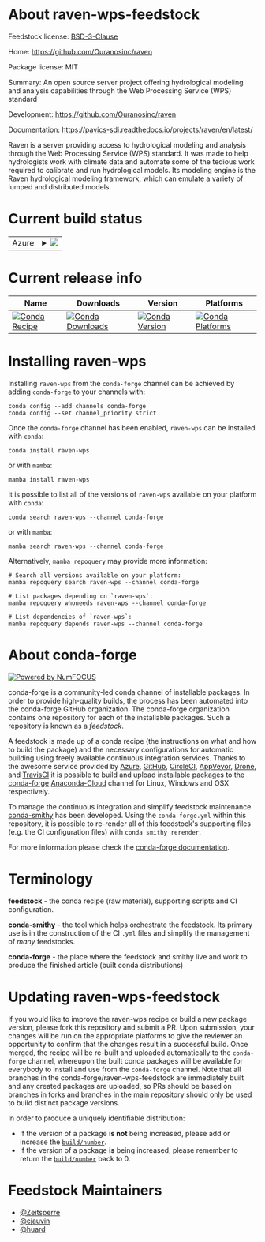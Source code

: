 About raven-wps-feedstock
=========================

Feedstock license: [BSD-3-Clause](https://github.com/conda-forge/raven-wps-feedstock/blob/main/LICENSE.txt)

Home: https://github.com/Ouranosinc/raven

Package license: MIT

Summary: An open source server project offering hydrological modeling and analysis capabilities through the Web Processing Service (WPS) standard

Development: https://github.com/Ouranosinc/raven

Documentation: https://pavics-sdi.readthedocs.io/projects/raven/en/latest/

Raven is a server providing access to hydrological modeling and analysis
through the Web Processing Service (WPS) standard. It was made to help
hydrologists work with climate data and automate some of the tedious work
required to calibrate and run hydrological models. Its modeling engine is
the Raven hydrological modeling framework, which can emulate a variety of
lumped and distributed models.


Current build status
====================


<table>
    
  <tr>
    <td>Azure</td>
    <td>
      <details>
        <summary>
          <a href="https://dev.azure.com/conda-forge/feedstock-builds/_build/latest?definitionId=14929&branchName=main">
            <img src="https://dev.azure.com/conda-forge/feedstock-builds/_apis/build/status/raven-wps-feedstock?branchName=main">
          </a>
        </summary>
        <table>
          <thead><tr><th>Variant</th><th>Status</th></tr></thead>
          <tbody><tr>
              <td>linux_64_python3.10.____cpython</td>
              <td>
                <a href="https://dev.azure.com/conda-forge/feedstock-builds/_build/latest?definitionId=14929&branchName=main">
                  <img src="https://dev.azure.com/conda-forge/feedstock-builds/_apis/build/status/raven-wps-feedstock?branchName=main&jobName=linux&configuration=linux%20linux_64_python3.10.____cpython" alt="variant">
                </a>
              </td>
            </tr><tr>
              <td>linux_64_python3.11.____cpython</td>
              <td>
                <a href="https://dev.azure.com/conda-forge/feedstock-builds/_build/latest?definitionId=14929&branchName=main">
                  <img src="https://dev.azure.com/conda-forge/feedstock-builds/_apis/build/status/raven-wps-feedstock?branchName=main&jobName=linux&configuration=linux%20linux_64_python3.11.____cpython" alt="variant">
                </a>
              </td>
            </tr><tr>
              <td>linux_64_python3.8.____cpython</td>
              <td>
                <a href="https://dev.azure.com/conda-forge/feedstock-builds/_build/latest?definitionId=14929&branchName=main">
                  <img src="https://dev.azure.com/conda-forge/feedstock-builds/_apis/build/status/raven-wps-feedstock?branchName=main&jobName=linux&configuration=linux%20linux_64_python3.8.____cpython" alt="variant">
                </a>
              </td>
            </tr><tr>
              <td>linux_64_python3.9.____cpython</td>
              <td>
                <a href="https://dev.azure.com/conda-forge/feedstock-builds/_build/latest?definitionId=14929&branchName=main">
                  <img src="https://dev.azure.com/conda-forge/feedstock-builds/_apis/build/status/raven-wps-feedstock?branchName=main&jobName=linux&configuration=linux%20linux_64_python3.9.____cpython" alt="variant">
                </a>
              </td>
            </tr><tr>
              <td>osx_64_python3.10.____cpython</td>
              <td>
                <a href="https://dev.azure.com/conda-forge/feedstock-builds/_build/latest?definitionId=14929&branchName=main">
                  <img src="https://dev.azure.com/conda-forge/feedstock-builds/_apis/build/status/raven-wps-feedstock?branchName=main&jobName=osx&configuration=osx%20osx_64_python3.10.____cpython" alt="variant">
                </a>
              </td>
            </tr><tr>
              <td>osx_64_python3.11.____cpython</td>
              <td>
                <a href="https://dev.azure.com/conda-forge/feedstock-builds/_build/latest?definitionId=14929&branchName=main">
                  <img src="https://dev.azure.com/conda-forge/feedstock-builds/_apis/build/status/raven-wps-feedstock?branchName=main&jobName=osx&configuration=osx%20osx_64_python3.11.____cpython" alt="variant">
                </a>
              </td>
            </tr><tr>
              <td>osx_64_python3.8.____cpython</td>
              <td>
                <a href="https://dev.azure.com/conda-forge/feedstock-builds/_build/latest?definitionId=14929&branchName=main">
                  <img src="https://dev.azure.com/conda-forge/feedstock-builds/_apis/build/status/raven-wps-feedstock?branchName=main&jobName=osx&configuration=osx%20osx_64_python3.8.____cpython" alt="variant">
                </a>
              </td>
            </tr><tr>
              <td>osx_64_python3.9.____cpython</td>
              <td>
                <a href="https://dev.azure.com/conda-forge/feedstock-builds/_build/latest?definitionId=14929&branchName=main">
                  <img src="https://dev.azure.com/conda-forge/feedstock-builds/_apis/build/status/raven-wps-feedstock?branchName=main&jobName=osx&configuration=osx%20osx_64_python3.9.____cpython" alt="variant">
                </a>
              </td>
            </tr><tr>
              <td>win_64_python3.10.____cpython</td>
              <td>
                <a href="https://dev.azure.com/conda-forge/feedstock-builds/_build/latest?definitionId=14929&branchName=main">
                  <img src="https://dev.azure.com/conda-forge/feedstock-builds/_apis/build/status/raven-wps-feedstock?branchName=main&jobName=win&configuration=win%20win_64_python3.10.____cpython" alt="variant">
                </a>
              </td>
            </tr><tr>
              <td>win_64_python3.11.____cpython</td>
              <td>
                <a href="https://dev.azure.com/conda-forge/feedstock-builds/_build/latest?definitionId=14929&branchName=main">
                  <img src="https://dev.azure.com/conda-forge/feedstock-builds/_apis/build/status/raven-wps-feedstock?branchName=main&jobName=win&configuration=win%20win_64_python3.11.____cpython" alt="variant">
                </a>
              </td>
            </tr><tr>
              <td>win_64_python3.8.____cpython</td>
              <td>
                <a href="https://dev.azure.com/conda-forge/feedstock-builds/_build/latest?definitionId=14929&branchName=main">
                  <img src="https://dev.azure.com/conda-forge/feedstock-builds/_apis/build/status/raven-wps-feedstock?branchName=main&jobName=win&configuration=win%20win_64_python3.8.____cpython" alt="variant">
                </a>
              </td>
            </tr><tr>
              <td>win_64_python3.9.____cpython</td>
              <td>
                <a href="https://dev.azure.com/conda-forge/feedstock-builds/_build/latest?definitionId=14929&branchName=main">
                  <img src="https://dev.azure.com/conda-forge/feedstock-builds/_apis/build/status/raven-wps-feedstock?branchName=main&jobName=win&configuration=win%20win_64_python3.9.____cpython" alt="variant">
                </a>
              </td>
            </tr>
          </tbody>
        </table>
      </details>
    </td>
  </tr>
</table>

Current release info
====================

| Name | Downloads | Version | Platforms |
| --- | --- | --- | --- |
| [![Conda Recipe](https://img.shields.io/badge/recipe-raven--wps-green.svg)](https://anaconda.org/conda-forge/raven-wps) | [![Conda Downloads](https://img.shields.io/conda/dn/conda-forge/raven-wps.svg)](https://anaconda.org/conda-forge/raven-wps) | [![Conda Version](https://img.shields.io/conda/vn/conda-forge/raven-wps.svg)](https://anaconda.org/conda-forge/raven-wps) | [![Conda Platforms](https://img.shields.io/conda/pn/conda-forge/raven-wps.svg)](https://anaconda.org/conda-forge/raven-wps) |

Installing raven-wps
====================

Installing `raven-wps` from the `conda-forge` channel can be achieved by adding `conda-forge` to your channels with:

```
conda config --add channels conda-forge
conda config --set channel_priority strict
```

Once the `conda-forge` channel has been enabled, `raven-wps` can be installed with `conda`:

```
conda install raven-wps
```

or with `mamba`:

```
mamba install raven-wps
```

It is possible to list all of the versions of `raven-wps` available on your platform with `conda`:

```
conda search raven-wps --channel conda-forge
```

or with `mamba`:

```
mamba search raven-wps --channel conda-forge
```

Alternatively, `mamba repoquery` may provide more information:

```
# Search all versions available on your platform:
mamba repoquery search raven-wps --channel conda-forge

# List packages depending on `raven-wps`:
mamba repoquery whoneeds raven-wps --channel conda-forge

# List dependencies of `raven-wps`:
mamba repoquery depends raven-wps --channel conda-forge
```


About conda-forge
=================

[![Powered by
NumFOCUS](https://img.shields.io/badge/powered%20by-NumFOCUS-orange.svg?style=flat&colorA=E1523D&colorB=007D8A)](https://numfocus.org)

conda-forge is a community-led conda channel of installable packages.
In order to provide high-quality builds, the process has been automated into the
conda-forge GitHub organization. The conda-forge organization contains one repository
for each of the installable packages. Such a repository is known as a *feedstock*.

A feedstock is made up of a conda recipe (the instructions on what and how to build
the package) and the necessary configurations for automatic building using freely
available continuous integration services. Thanks to the awesome service provided by
[Azure](https://azure.microsoft.com/en-us/services/devops/), [GitHub](https://github.com/),
[CircleCI](https://circleci.com/), [AppVeyor](https://www.appveyor.com/),
[Drone](https://cloud.drone.io/welcome), and [TravisCI](https://travis-ci.com/)
it is possible to build and upload installable packages to the
[conda-forge](https://anaconda.org/conda-forge) [Anaconda-Cloud](https://anaconda.org/)
channel for Linux, Windows and OSX respectively.

To manage the continuous integration and simplify feedstock maintenance
[conda-smithy](https://github.com/conda-forge/conda-smithy) has been developed.
Using the ``conda-forge.yml`` within this repository, it is possible to re-render all of
this feedstock's supporting files (e.g. the CI configuration files) with ``conda smithy rerender``.

For more information please check the [conda-forge documentation](https://conda-forge.org/docs/).

Terminology
===========

**feedstock** - the conda recipe (raw material), supporting scripts and CI configuration.

**conda-smithy** - the tool which helps orchestrate the feedstock.
                   Its primary use is in the construction of the CI ``.yml`` files
                   and simplify the management of *many* feedstocks.

**conda-forge** - the place where the feedstock and smithy live and work to
                  produce the finished article (built conda distributions)


Updating raven-wps-feedstock
============================

If you would like to improve the raven-wps recipe or build a new
package version, please fork this repository and submit a PR. Upon submission,
your changes will be run on the appropriate platforms to give the reviewer an
opportunity to confirm that the changes result in a successful build. Once
merged, the recipe will be re-built and uploaded automatically to the
`conda-forge` channel, whereupon the built conda packages will be available for
everybody to install and use from the `conda-forge` channel.
Note that all branches in the conda-forge/raven-wps-feedstock are
immediately built and any created packages are uploaded, so PRs should be based
on branches in forks and branches in the main repository should only be used to
build distinct package versions.

In order to produce a uniquely identifiable distribution:
 * If the version of a package **is not** being increased, please add or increase
   the [``build/number``](https://docs.conda.io/projects/conda-build/en/latest/resources/define-metadata.html#build-number-and-string).
 * If the version of a package **is** being increased, please remember to return
   the [``build/number``](https://docs.conda.io/projects/conda-build/en/latest/resources/define-metadata.html#build-number-and-string)
   back to 0.

Feedstock Maintainers
=====================

* [@Zeitsperre](https://github.com/Zeitsperre/)
* [@cjauvin](https://github.com/cjauvin/)
* [@huard](https://github.com/huard/)


